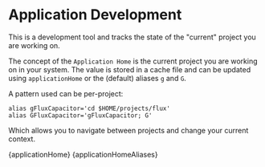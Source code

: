 # Application Development

This is a development tool and tracks the state of the "current" project you are working on.

The concept of the `Application Home` is the current project you are working on in your system. The value is stored in a
cache file and can be updated using `applicationHome` or the (default) aliases `g` and `G`.

A pattern used can be per-project:

    alias gFluxCapacitor='cd $HOME/projects/flux'
    alias GFluxCapacitor='gFluxCapacitor; G'

Which allows you to navigate between projects and change your current context.

{applicationHome}
{applicationHomeAliases}
